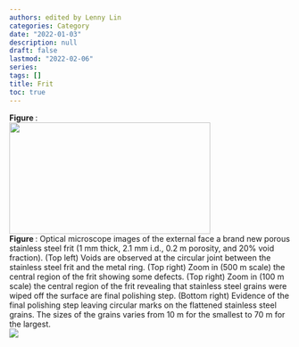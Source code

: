 ```yaml
---
authors: edited by Lenny Lin
categories: Category
date: "2022-01-03"
description: null
draft: false
lastmod: "2022-02-06"
series: 
tags: []
title: Frit
toc: true
---
```


<figcaption><b>Figure </b>: </figcaption>
<img width ="360" height= "200" src = "/docs/images/"/>




<!--more-->

<figcaption><b>Figure </b>: Optical microscope images of the external face a brand new porous stainless steel frit (1 mm thick, 2.1 mm i.d., 0.2 m porosity, and 20% void fraction). (Top left) Voids are observed at the circular joint between the stainless steel frit and the metal ring. (Top right) Zoom in (500 m scale) the central region of the frit showing some defects. (Top right) Zoom in (100 m scale) the central region of the frit revealing that stainless steel grains were wiped off the surface are final polishing step. (Bottom right) Evidence of the final polishing step leaving circular marks on the flattened stainless steel grains. The sizes of the grains varies from 10 m for the smallest to 70 m for the largest.</figcaption>
<img  src = "/docs/images/Screenshot 2022-02-06 205839.png"/>


